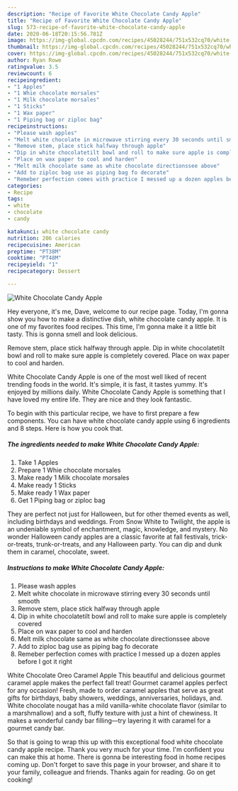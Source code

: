 ```yaml
---
description: "Recipe of Favorite White Chocolate Candy Apple"
title: "Recipe of Favorite White Chocolate Candy Apple"
slug: 573-recipe-of-favorite-white-chocolate-candy-apple
date: 2020-06-18T20:15:56.781Z
image: https://img-global.cpcdn.com/recipes/45028244/751x532cq70/white-chocolate-candy-apple-recipe-main-photo.jpg
thumbnail: https://img-global.cpcdn.com/recipes/45028244/751x532cq70/white-chocolate-candy-apple-recipe-main-photo.jpg
cover: https://img-global.cpcdn.com/recipes/45028244/751x532cq70/white-chocolate-candy-apple-recipe-main-photo.jpg
author: Ryan Rowe
ratingvalue: 3.5
reviewcount: 6
recipeingredient:
- "1 Apples"
- "1 Whie chocolate morsales"
- "1 Milk chocolate morsales"
- "1 Sticks"
- "1 Wax paper"
- "1 Piping bag or ziploc bag"
recipeinstructions:
- "Please wash apples"
- "Melt white chocolate in microwave stirring every 30 seconds until smooth"
- "Remove stem, place stick halfway through apple"
- "Dip in white chocolatetilt bowl and roll to make sure apple is completely covered"
- "Place on wax paper to cool and harden"
- "Melt milk chocolate same as white chocolate directionssee above"
- "Add to ziploc bag use as piping bag fo decorate"
- "Remeber perfection comes with practice I messed up a dozen apples before I got it right"
categories:
- Recipe
tags:
- white
- chocolate
- candy

katakunci: white chocolate candy 
nutrition: 206 calories
recipecuisine: American
preptime: "PT38M"
cooktime: "PT48M"
recipeyield: "1"
recipecategory: Dessert

---
```



![White Chocolate Candy Apple](https://img-global.cpcdn.com/recipes/45028244/751x532cq70/white-chocolate-candy-apple-recipe-main-photo.jpg)

Hey everyone, it's me, Dave, welcome to our recipe page. Today, I'm gonna show you how to make a distinctive dish, white chocolate candy apple. It is one of my favorites food recipes. This time, I'm gonna make it a little bit tasty. This is gonna smell and look delicious.

Remove stem, place stick halfway through apple. Dip in white chocolatetilt bowl and roll to make sure apple is completely covered. Place on wax paper to cool and harden.

White Chocolate Candy Apple is one of the most well liked of recent trending foods in the world. It's simple, it is fast, it tastes yummy. It's enjoyed by millions daily. White Chocolate Candy Apple is something that I have loved my entire life. They are nice and they look fantastic.


To begin with this particular recipe, we have to first prepare a few components. You can have white chocolate candy apple using 6 ingredients and 8 steps. Here is how you cook that.

<!--inarticleads1-->

##### The ingredients needed to make White Chocolate Candy Apple:

1. Take 1 Apples
1. Prepare 1 Whie chocolate morsales
1. Make ready 1 Milk chocolate morsales
1. Make ready 1 Sticks
1. Make ready 1 Wax paper
1. Get 1 Piping bag or ziploc bag


They are perfect not just for Halloween, but for other themed events as well, including birthdays and weddings. From Snow White to Twilight, the apple is an undeniable symbol of enchantment, magic, knowledge, and mystery. No wonder Halloween candy apples are a classic favorite at fall festivals, trick-or-treats, trunk-or-treats, and any Halloween party. You can dip and dunk them in caramel, chocolate, sweet. 

<!--inarticleads2-->

##### Instructions to make White Chocolate Candy Apple:

1. Please wash apples
1. Melt white chocolate in microwave stirring every 30 seconds until smooth
1. Remove stem, place stick halfway through apple
1. Dip in white chocolatetilt bowl and roll to make sure apple is completely covered
1. Place on wax paper to cool and harden
1. Melt milk chocolate same as white chocolate directionssee above
1. Add to ziploc bag use as piping bag fo decorate
1. Remeber perfection comes with practice I messed up a dozen apples before I got it right


White Chocolate Oreo Caramel Apple This beautiful and delicious gourmet caramel apple makes the perfect fall treat! Gourmet caramel apples perfect for any occasion! Fresh, made to order caramel apples that serve as great gifts for birthdays, baby showers, weddings, anniversaries, holidays, and. White chocolate nougat has a mild vanilla-white chocolate flavor (similar to a marshmallow) and a soft, fluffy texture with just a hint of chewiness. It makes a wonderful candy bar filling—try layering it with caramel for a gourmet candy bar. 

So that is going to wrap this up with this exceptional food white chocolate candy apple recipe. Thank you very much for your time. I'm confident you can make this at home. There is gonna be interesting food in home recipes coming up. Don't forget to save this page in your browser, and share it to your family, colleague and friends. Thanks again for reading. Go on get cooking!
